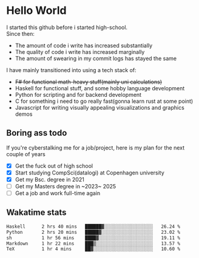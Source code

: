 # Hello World

I started this github before i started high-school.  
Since then:
- The amount of code i write has increased substantially
- The quality of code i write has increased marginally
- The amount of swearing in my commit logs has stayed the same

I have mainly transitioned into using a tech stack of:
- ~~F# for functional math-heavy stuff(mainly uni calculations)~~
- Haskell for functional stuff, and some hobby language development
- Python for scripting and for backend development
- C for something i need to go really fast(gonna learn rust at some point)
- Javascript for writing visually appealing visualizations and graphics demos

## Boring ass todo
If you're cyberstalking me for a job/project, here is my plan for the next couple of years
- [x] Get the fuck out of high school
- [x] Start studying CompSci(datalogi) at Copenhagen university
- [x] Get my Bsc. degree in 2021
- [ ] Get my Masters degree in ~2023~ 2025
- [ ] Get a job and work full-time again

## Wakatime stats
<!--START_SECTION:waka-->

```txt
Haskell      2 hrs 40 mins   ██████▓░░░░░░░░░░░░░░░░░░   26.24 %
Python       2 hrs 20 mins   █████▓░░░░░░░░░░░░░░░░░░░   23.02 %
sh           1 hr 56 mins    ████▓░░░░░░░░░░░░░░░░░░░░   19.11 %
Markdown     1 hr 22 mins    ███▒░░░░░░░░░░░░░░░░░░░░░   13.57 %
TeX          1 hr 4 mins     ██▓░░░░░░░░░░░░░░░░░░░░░░   10.60 %
```

<!--END_SECTION:waka-->

